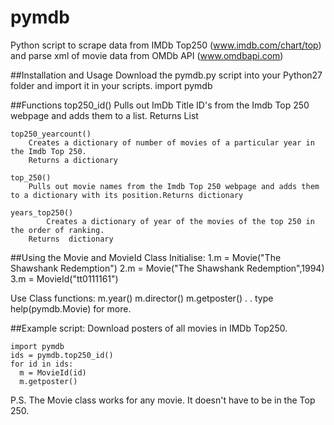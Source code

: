 # pymdb
Python  script to scrape data from IMDb Top250 (www.imdb.com/chart/top) and parse xml of movie data from OMDb API (www.omdbapi.com)

##Installation and Usage
Download the pymdb.py script into your Python27 folder and import it in your scripts.
    import pymdb

##Functions
    top250_id()
        Pulls out ImDb Title ID's from the Imdb Top 250 webpage and adds them to a list.
        Returns List
    
    top250_yearcount()
        Creates a dictionary of number of movies of a particular year in the Imdb Top 250.
        Returns a dictionary
    
    top_250()
        Pulls out movie names from the Imdb Top 250 webpage and adds them to a dictionary with its position.Returns dictionary
    
    years_top250()
            Creates a dictionary of year of the movies of the top 250 in the order of ranking.
        Returns  dictionary
        
##Using the Movie and MovieId Class
  Initialise:
  1.m = Movie("The Shawshank Redemption")
  2.m = Movie("The Shawshank Redemption",1994)
  3.m = MovieId("tt0111161")
  
  Use Class functions:
  m.year()
  m.director()
  m.getposter()
  .
  .
  type help(pymdb.Movie) for more.
  
  
##Example script: Download posters of all movies in IMDb Top250.
    
    import pymdb
    ids = pymdb.top250_id()
    for id in ids:
      m = MovieId(id)
      m.getposter()


P.S. The Movie class works for any movie. It doesn't have to be in the Top 250.
